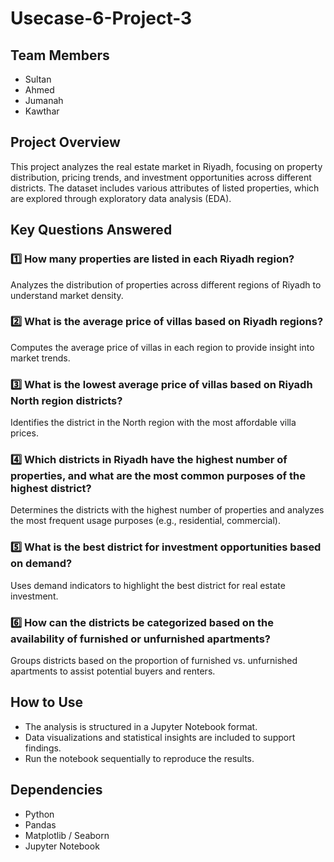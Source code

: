 # Usecase-6-Project-3

## Team Members

- Sultan
- Ahmed
- Jumanah
- Kawthar

## Project Overview

This project analyzes the real estate market in Riyadh, focusing on property distribution, pricing trends, and investment opportunities across different districts. The dataset includes various attributes of listed properties, which are explored through exploratory data analysis (EDA).

## Key Questions Answered

### 1️⃣ How many properties are listed in each Riyadh region?

Analyzes the distribution of properties across different regions of Riyadh to understand market density.

### 2️⃣ What is the average price of villas based on Riyadh regions?

Computes the average price of villas in each region to provide insight into market trends.

### 3️⃣ What is the lowest average price of villas based on Riyadh North region districts?

Identifies the district in the North region with the most affordable villa prices.

### 4️⃣ Which districts in Riyadh have the highest number of properties, and what are the most common purposes of the highest district?

Determines the districts with the highest number of properties and analyzes the most frequent usage purposes (e.g., residential, commercial).

### 5️⃣ What is the best district for investment opportunities based on demand?

Uses demand indicators to highlight the best district for real estate investment.

### 6️⃣ How can the districts be categorized based on the availability of furnished or unfurnished apartments?

Groups districts based on the proportion of furnished vs. unfurnished apartments to assist potential buyers and renters.

## How to Use

- The analysis is structured in a Jupyter Notebook format.
- Data visualizations and statistical insights are included to support findings.
- Run the notebook sequentially to reproduce the results.

## Dependencies

- Python
- Pandas
- Matplotlib / Seaborn
- Jupyter Notebook
